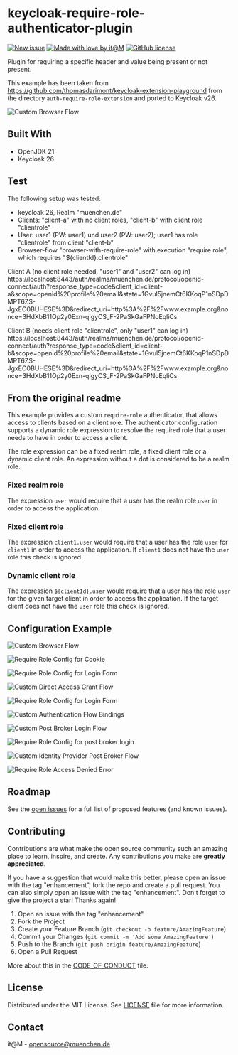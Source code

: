 [open-issues]: https://github.com/it-at-m/keycloak-require-role-authenticator-plugin/issues
[new-issue]: https://github.com/it-at-m/keycloak-require-role-authenticator-plugin/issues/new/choose
[license]: ./LICENSE
[new-issue-shield]: https://img.shields.io/badge/new%20issue-blue?style=for-the-badge
[made-with-love-shield]: https://img.shields.io/badge/made%20with%20%E2%9D%A4%20by-it%40M-yellow?style=for-the-badge
[license-shield]: https://img.shields.io/github/license/it-at-m/refarch?style=for-the-badge
[itm-opensource]: https://opensource.muenchen.de/

# keycloak-require-role-authenticator-plugin

[![New issue][new-issue-shield]][new-issue]
[![Made with love by it@M][made-with-love-shield]][itm-opensource]
[![GitHub license][license-shield]][license]

Plugin for requiring a specific header and value being present or not present.

This example has been taken from https://github.com/thomasdarimont/keycloak-extension-playground from the directory `auth-require-role-extension`
and ported to Keycloak v26.

![Custom Browser Flow](browser-flow-keycloak26.png)

## Built With

- OpenJDK 21
- Keycloak 26

## Test

The following setup was tested:

- keycloak 26, Realm "muenchen.de"
- Clients: "client-a" with no client roles, "client-b" with client role "clientrole"
- User: user1 (PW: user1) und user2 (PW: user2); user1 has role "clientrole" from client "client-b"
- Browser-flow "browser-with-require-role" with execution "require role", which requires "${clientId}.clientrole"

Client A (no client role needed, "user1" and "user2" can log in)
https://localhost:8443/auth/realms/muenchen.de/protocol/openid-connect/auth?response_type=code&client_id=client-a&scope=openid%20profile%20email&state=1Gvul5jnemCt6KKoqP1nSDpDMPT6ZS-JgxEO0BUHESE%3D&redirect_uri=http%3A%2F%2Fwww.example.org&nonce=3HdXbB11Op2y0Exn-qIgyCS_F-2PaSkGaFPNoEqliCs

Client B (needs client role "clientrole", only "user1" can log in)
https://localhost:8443/auth/realms/muenchen.de/protocol/openid-connect/auth?response_type=code&client_id=client-b&scope=openid%20profile%20email&state=1Gvul5jnemCt6KKoqP1nSDpDMPT6ZS-JgxEO0BUHESE%3D&redirect_uri=http%3A%2F%2Fwww.example.org&nonce=3HdXbB11Op2y0Exn-qIgyCS_F-2PaSkGaFPNoEqliCs


## From the original readme

This example provides a custom `require-role` authenticator, that allows access to clients based on a client role.
The authenticator configuration supports a dynamic role expression to resolve the required role that a user needs
to have in order to access a client.

The role expression can be a fixed realm role, a fixed client role or a dynamic client role.
An expression without a dot is considered to be a realm role.

### Fixed realm role
The expression `user` would require that a user has the realm role `user` in order to access the application.

### Fixed client role
The expression `client1.user` would require that a user has the role `user` for `client1` in order to access the application.
If `client1` does not have the `user` role this check is ignored.

### Dynamic client role
The expression `${clientId}.user` would require that a user has the role `user` for the given target client in order to access the application.
If the target client does not have the `user` role this check is ignored.

## Configuration Example
![Custom Browser Flow](require-role-browser-flow.png)

![Require Role Config for Cookie](require-role-config-cookie.png)

![Require Role Config for Login Form](require-role-config-loginform.png)

![Custom Direct Access Grant Flow](require-role-direct-access-grant-flow.png)

![Require Role Config for Login Form](require-role-config-direct-access-grant.png)

![Custom Authentication Flow Bindings](authentication-flow-bindings.png)

![Custom Post Broker Login Flow](require-role-post-broker-login-flow.png)

![Require Role Config for post broker login](require-role-config-post-broker-login.png)

![Custom Identity Provider Post Broker Flow](identity-provider-custom-post-broker-login-flow.png)

![Require Role Access Denied Error](require-role-access-denied-error.png)

## Roadmap

See the [open issues][open-issues] for a full list of proposed features (and known issues).

## Contributing

Contributions are what make the open source community such an amazing place to learn, inspire, and create. Any contributions you make are **greatly appreciated**.

If you have a suggestion that would make this better, please open an issue with the tag "enhancement", fork the repo and create a pull request. You can also simply open an issue with the tag "enhancement".
Don't forget to give the project a star! Thanks again!

1. Open an issue with the tag "enhancement"
2. Fork the Project
3. Create your Feature Branch (`git checkout -b feature/AmazingFeature`)
4. Commit your Changes (`git commit -m 'Add some AmazingFeature'`)
5. Push to the Branch (`git push origin feature/AmazingFeature`)
6. Open a Pull Request

More about this in the [CODE_OF_CONDUCT](./.github/CODE_OF_CONDUCT.md) file.

## License

Distributed under the MIT License. See [LICENSE](LICENSE) file for more information.

## Contact

it@M - <opensource@muenchen.de>
